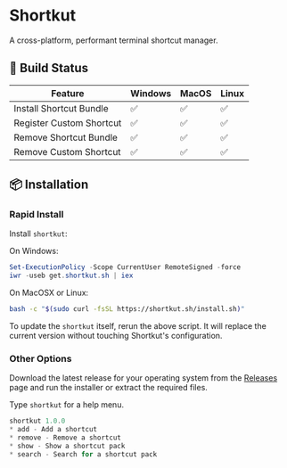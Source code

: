 # Shortkut

A cross-platform, performant terminal shortcut manager.

## 🔨 Build Status

| Feature                  | Windows | MacOS | Linux |
| ------------------------ | ------- | ----- | ----- |
| Install Shortcut Bundle  | ✅      | ✅    | ✅    |
| Register Custom Shortcut | ✅      | ✅    | ✅    |
| Remove Shortcut Bundle   | ✅      | ✅    | ✅    |
| Remove Custom Shortcut   | ✅      | ✅    | ✅    |

## 📦 Installation

### Rapid Install

Install `shortkut`:

On Windows:

```ps1
Set-ExecutionPolicy -Scope CurrentUser RemoteSigned -force
iwr -useb get.shortkut.sh | iex
```

On MacOSX or Linux:

```bash
bash -c "$(sudo curl -fsSL https://shortkut.sh/install.sh)"
```

To update the `shortkut` itself, rerun the above script. It will replace the current version without touching Shortkut's configuration.

### Other Options

Download the latest release for your operating system from the [Releases](https://github.com/XtremeDevX/shortkut/releases) page and run the installer or extract the required files.

Type `shortkut` for a help menu.

```ps1
shortkut 1.0.0
* add - Add a shortcut
* remove - Remove a shortcut
* show - Show a shortcut pack
* search - Search for a shortcut pack
```
